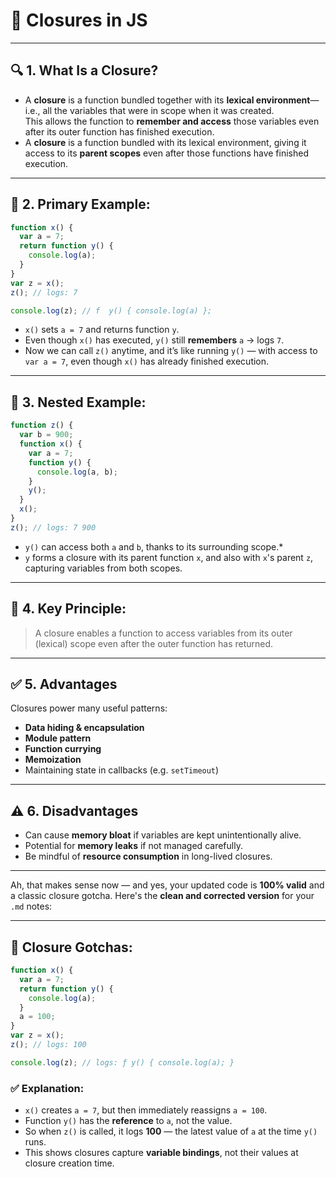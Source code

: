 # 📘 Closures in JS

---

## 🔍 1. What Is a Closure?
- A **closure** is a function bundled together with its **lexical environment**—i.e., all the variables that were in scope when it was created.  
This allows the function to **remember and access** those variables even after its outer function has finished execution.
- A **closure** is a function bundled with its lexical environment, giving it access to its **parent scopes** even after those functions have finished execution.


---

## 🔧 2. Primary Example:
```js
function x() {
  var a = 7;
  return function y() {
    console.log(a);
  }
}
var z = x();
z(); // logs: 7

console.log(z); // f  y() { console.log(a) };
````
* `x()` sets `a = 7` and returns function `y`.
* Even though `x()` has executed, `y()` still **remembers** `a` → logs `7`.
* Now we can call `z()` anytime, and it’s like running `y()` — with access to `var a = 7`, even though `x()` has already finished execution.

---

## 🧩 3. Nested Example:
```js
function z() {
  var b = 900;
  function x() {
    var a = 7;
    function y() {
      console.log(a, b);
    }
    y();
  }
  x();
}
z(); // logs: 7 900
```
* `y()` can access both `a` and `b`, thanks to its surrounding scope.*
* `y` forms a closure with its parent function `x`, and also with `x`'s parent `z`, capturing variables from both scopes.


---

## 🎯 4. Key Principle:
> A closure enables a function to access variables from its outer (lexical) scope even after the outer function has returned.

---

## ✅ 5. Advantages
Closures power many useful patterns:
* **Data hiding & encapsulation**
* **Module pattern**
* **Function currying**
* **Memoization**
* Maintaining state in callbacks (e.g. `setTimeout`)

---

## ⚠️ 6. Disadvantages
* Can cause **memory bloat** if variables are kept unintentionally alive.
* Potential for **memory leaks** if not managed carefully.
* Be mindful of **resource consumption** in long-lived closures.

---

Ah, that makes sense now — and yes, your updated code is **100% valid** and a classic closure gotcha. Here's the **clean and corrected version** for your `.md` notes:

---

## 🔧 Closure Gotchas:
```js
function x() {
  var a = 7;
  return function y() {
    console.log(a);
  }
  a = 100;
}
var z = x();
z(); // logs: 100

console.log(z); // logs: ƒ y() { console.log(a); }
````

### ✅ Explanation:
* `x()` creates `a = 7`, but then immediately reassigns `a = 100`.
* Function `y()` has the **reference** to `a`, not the value.
* So when `z()` is called, it logs **100** — the latest value of `a` at the time `y()` runs.
* This shows closures capture **variable bindings**, not their values at closure creation time.
  
